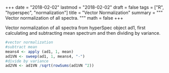 +++
date = "2018-02-02"
lastmod = "2018-02-02"
draft = false
tags = ["R", "hyperspec", "normalization"]
title = "Vector Normalization"
summary = """
Vector normalization of all spectra.
"""
math = false
+++



Vector normalization of all spectra from hyperSpec object ad1, first calculating and subtracting mean spectrum and then dividing by variance.
```r
#vector normalization
#subtract mean
means4 <- apply (ad1, 1, mean)
ad1VN <- sweep(ad1, 1, means4, "-")
#divide by variance 
ad2VN <- ad1VN /sqrt(rowSums(ad1VN ^2))
```
